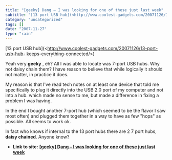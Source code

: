 ```yaml
---
title: "[geeky] Dang – I was looking for one of these just last week"
subtitle: "[13 port USB hub](<http://www.coolest-gadgets.com/20071126/13-port-usb-hub-"
category: "uncategorized"
tags: []
date: "2007-11-27"
type: "rain"
---
```

[13 port USB hub](<http://www.coolest-gadgets.com/20071126/13-port-usb-hub-
keeps-everything-connected/>)

Yeah very **geeky** , eh? All I was able to locate was 7-port USB hubs. Why
not daisy chain them? I have reason to believe that while logically it should
not matter, in practice it does.

My reason is that I've read tech notes on at least one device that told me
specifically to plug it directly into the USB 2.0 port of my computer and not
into a hub. which made no sense to me, but made a difference in fixing a
problem I was having.

In the end I bought another 7-port hub (which seemed to be the flavor I saw
most often) and plugged them together in a way to have as few "hops" as
possible. All seems to work ok.

In fact who knows if internal to the 13 port hubs there are 2 7 port hubs,
**daisy chained**. Anyone know?


* **Link to site:** **[[geeky] Dang – I was looking for one of these just last week](None)**